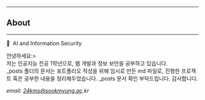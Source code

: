 

---
## About
---
:art:&nbsp; AI and Information Security

 안녕하세요:>  
저는 인공지능 전공 1학년으로, 웹 개발과 정보 보안을 공부하고 있습니다.  
_posts 폴더의 문서는 포트폴리오 작성을 위해 임시로 만든 md 파일로, 진행한 프로젝트 혹은 공부한 내용을 정리해두었습니다. 
_posts 문서 확인 부탁드립니다.
감사합니다.

_email: 24kms@sookmyung.ac.kr_
